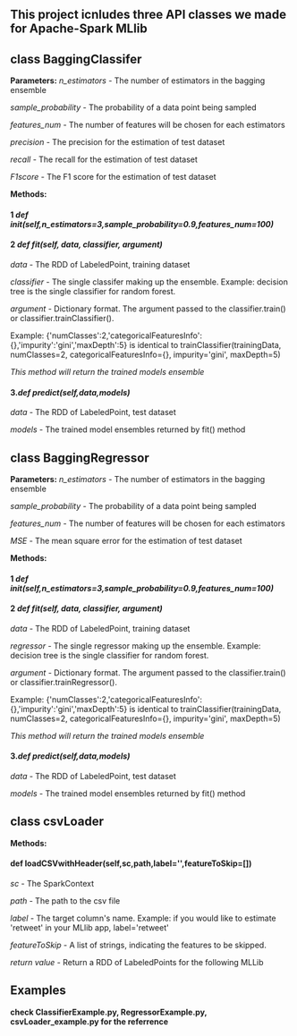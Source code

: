 ## This project icnludes three API classes we made for Apache-Spark MLlib

## class BaggingClassifer

**Parameters:**
*n_estimators* - The number of estimators in the bagging ensemble

*sample_probability* - The probability of a data point being sampled

*features_num* - The number of features will be chosen for each estimators

*precision* - The precision for the estimation of test dataset

*recall* - The recall for the estimation of test dataset

*F1score* - The F1 score for the estimation of test dataset

**Methods:**

#### 1 *def __init__(self,n_estimators=3,sample_probability=0.9,features_num=100)*

#### 2 *def fit(self, data, classifier, argument)*

  *data* - The RDD of LabeledPoint, training dataset

  *classifier* - The single classifer making up the ensemble. Example: decision tree is the single classifier for random forest.

  *argument* - Dictionary format. The argument passed to the classifier.train() or classifier.trainClassifier(). 

  Example: {'numClasses':2,'categoricalFeaturesInfo':{},'impurity':'gini','maxDepth':5} is identical to
  trainClassifier(trainingData, numClasses=2, categoricalFeaturesInfo={}, impurity='gini', maxDepth=5)

  *This method will return the trained models ensemble*
#### 3.*def predict(self,data,models)*

  *data* - The RDD of LabeledPoint, test dataset

  *models* - The trained model ensembles returned by fit() method

## class BaggingRegressor

**Parameters:**
*n_estimators* - The number of estimators in the bagging ensemble

*sample_probability* - The probability of a data point being sampled

*features_num* - The number of features will be chosen for each estimators

*MSE* - The mean square error for the estimation of test dataset

**Methods:**

#### 1 *def __init__(self,n_estimators=3,sample_probability=0.9,features_num=100)*

#### 2 *def fit(self, data, classifier, argument)*

  *data* - The RDD of LabeledPoint, training dataset

  *regressor* - The single regressor making up the ensemble. Example: decision tree is the single classifier for random forest.

  *argument* - Dictionary format. The argument passed to the classifier.train() or classifier.trainRegressor(). 

  Example: {'numClasses':2,'categoricalFeaturesInfo':{},'impurity':'gini','maxDepth':5} is identical to
  trainClassifier(trainingData, numClasses=2, categoricalFeaturesInfo={}, impurity='gini', maxDepth=5)

  *This method will return the trained models ensemble*
#### 3.*def predict(self,data,models)*

  *data* - The RDD of LabeledPoint, test dataset

  *models* - The trained model ensembles returned by fit() method

## class csvLoader

**Methods:**
#### def loadCSVwithHeader(self,sc,path,label='',featureToSkip=[])
*sc* - The SparkContext

*path* - The path to the csv file

*label* - The target column's name. Example: if you would like to estimate 'retweet' in your MLlib app, label='retweet'

*featureToSkip* - A list of strings, indicating the features to be skipped.

*return value* - Return a RDD of LabeledPoints for the following MLLib

## Examples
**check ClassifierExample.py, RegressorExample.py, csvLoader_example.py for the referrence** 
